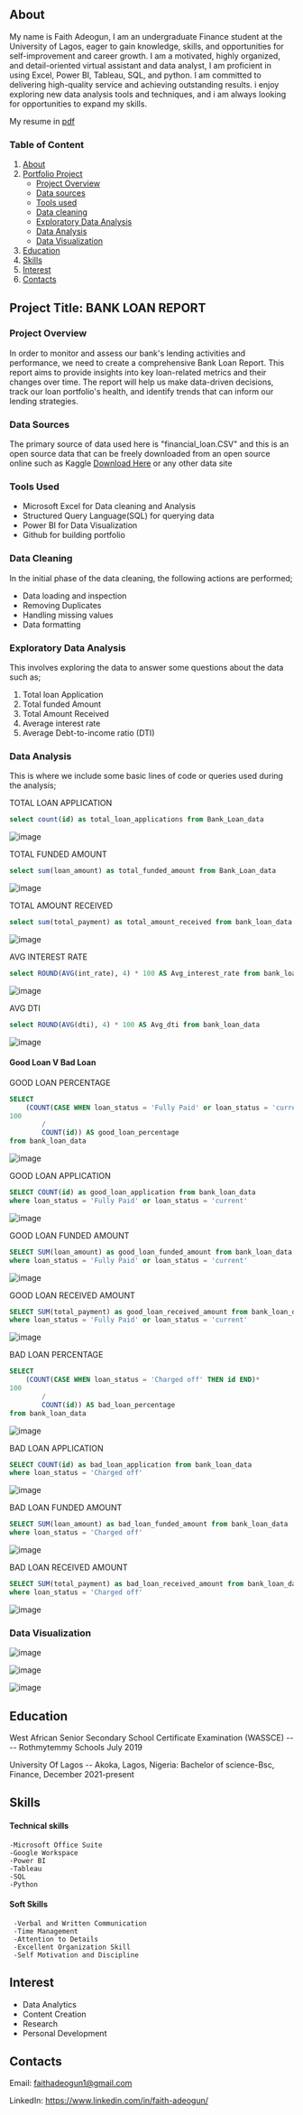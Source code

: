 ## About
My name is Faith Adeogun, I am an undergraduate Finance student at the University of Lagos, eager to gain knowledge, skills, and opportunities for self-improvement and career growth. I am a motivated, highly organized, and detail-oriented virtual assistant and data analyst, I am proficient in using Excel, Power BI, Tableau, SQL, and python. I am committed to delivering high-quality service and achieving outstanding results. i enjoy exploring new data analysis tools and techniques, and i am always looking for opportunities to expand my skills.

My resume in [pdf](https://github.com/faith-toyin/Faith-Adeogun---Data-Analyst-portfolio-/blob/main/faith%20adeogun%20resume%20pdf.pdf)

### Table of Content
1. [About](#about)
2. [Portfolio Project](#portfolio-project)
    - [Project Overview](#project-overview)
    - [Data sources](#data-sources)
    - [Tools used](#tools-used)
    - [Data cleaning](#data-cleaning)
    - [Exploratory Data Analysis](#exploratory-data-analysis)
    - [Data Analysis](#data-analysis)
    - [Data Visualization](#data-visualization)
3. [Education](#education)
4. [Skills](#skills)
5. [Interest](#interest)
6. [Contacts](#contacts)


## Project Title: BANK LOAN REPORT
### Project Overview
In order to monitor and assess our bank's lending activities and performance, we need to create a comprehensive Bank Loan Report. This report aims to provide insights into key loan-related metrics and their changes over time. The report will help us make data-driven decisions, track our loan portfolio's health, and identify trends that can inform our lending strategies.

### Data Sources
The primary source of data used here is "financial_loan.CSV" and this is an open source data that can be freely downloaded from an open source online such as Kaggle [Download Here](https://www.kaggle.com/datasets) or any other data site

### Tools Used
- Microsoft Excel for Data cleaning and Analysis
- Structured Query Language(SQL) for querying data
- Power BI for Data Visualization
- Github for building portfolio

### Data Cleaning
In the initial phase of the data cleaning, the following actions are performed;
 - Data loading and inspection
 - Removing Duplicates
 - Handling missing values
 - Data formatting

### Exploratory Data Analysis
This involves exploring the data to answer some questions about the data such as;
  1. Total loan Application
  2. Total funded Amount
  3. Total Amount Received
  4. Average interest rate
  5. Average Debt-to-income ratio (DTI)

### Data Analysis
This is where we include some basic lines of code or queries used during the analysis;

TOTAL LOAN APPLICATION
```SQL
select count(id) as total_loan_applications from Bank_Loan_data
```
![image](https://github.com/user-attachments/assets/64183719-bb6f-4061-a047-7e8c44210a9a)

TOTAL FUNDED AMOUNT
```SQL
select sum(loan_amount) as total_funded_amount from Bank_Loan_data
```
![image](https://github.com/user-attachments/assets/3823b7b3-e72c-44d3-ae22-ff51f46f60fe)

TOTAL AMOUNT RECEIVED
```SQL
select sum(total_payment) as total_amount_received from bank_loan_data
```
![image](https://github.com/user-attachments/assets/b4abbd72-3c10-40f3-9661-a23da3a7f131)

AVG INTEREST RATE
```SQL
select ROUND(AVG(int_rate), 4) * 100 AS Avg_interest_rate from bank_loan_data
```
![image](https://github.com/user-attachments/assets/13481bcd-c946-4de3-ae4d-a567cd6e8bd5)

AVG DTI
```SQL
select ROUND(AVG(dti), 4) * 100 AS Avg_dti from bank_loan_data
```
![image](https://github.com/user-attachments/assets/c7089eb8-2e06-4e63-b5ca-308027401311)

#### Good Loan V Bad Loan
GOOD LOAN PERCENTAGE
```SQL
SELECT 
	(COUNT(CASE WHEN loan_status = 'Fully Paid' or loan_status = 'current' THEN id END)*
100
		/
		COUNT(id)) AS good_loan_percentage
from bank_loan_data
```
![image](https://github.com/user-attachments/assets/a48f4e1d-7d78-4f27-aff8-388a1975c077)

GOOD LOAN APPLICATION
```SQL
SELECT COUNT(id) as good_loan_application from bank_loan_data
where loan_status = 'Fully Paid' or loan_status = 'current'
```
![image](https://github.com/user-attachments/assets/7563e007-4320-4bad-b285-f1ddb0afb46b)

GOOD LOAN FUNDED AMOUNT
```SQL
SELECT SUM(loan_amount) as good_loan_funded_amount from bank_loan_data
where loan_status = 'Fully Paid' or loan_status = 'current'
```
![image](https://github.com/user-attachments/assets/0d1e7c01-7900-47dc-af88-7bd2f47242bb)

GOOD LOAN RECEIVED AMOUNT
```SQL
SELECT SUM(total_payment) as good_loan_received_amount from bank_loan_data
where loan_status = 'Fully Paid' or loan_status = 'current'
```
![image](https://github.com/user-attachments/assets/451342b0-48fc-40d8-b054-d4715f023711)

BAD LOAN PERCENTAGE
```SQL
SELECT 
	(COUNT(CASE WHEN loan_status = 'Charged off' THEN id END)*
100
		/
		COUNT(id)) AS bad_loan_percentage
from bank_loan_data
```
![image](https://github.com/user-attachments/assets/96411bd1-688a-4687-858b-702b6d2a15fe)

BAD LOAN APPLICATION
```SQL
SELECT COUNT(id) as bad_loan_application from bank_loan_data
where loan_status = 'Charged off'
```
![image](https://github.com/user-attachments/assets/8253c788-fd57-4ff0-b70e-ddd96a6f46c6)

BAD LOAN FUNDED AMOUNT
```SQL
SELECT SUM(loan_amount) as bad_loan_funded_amount from bank_loan_data
where loan_status = 'Charged off'
```
![image](https://github.com/user-attachments/assets/b1849875-0dfa-4a0c-96a9-381cfd63980f)

BAD LOAN RECEIVED AMOUNT
```SQL
SELECT SUM(total_payment) as bad_loan_received_amount from bank_loan_data
where loan_status = 'Charged off'
```
![image](https://github.com/user-attachments/assets/200264b9-ffcc-4f84-9c41-45581802ae9e)


### Data Visualization

![image](https://github.com/user-attachments/assets/3544f963-4b80-40a8-af80-09115e8c8e24)

![image](https://github.com/user-attachments/assets/b77058e1-5e19-47bc-9982-4afef62062c2)

![image](https://github.com/user-attachments/assets/44c3a43c-b0e6-4345-9a4d-dc20f9498c86)
 
## Education
West African Senior Secondary School Certificate Examination (WASSCE)  ---- Rothmytemmy Schools    July 2019

University Of Lagos -- Akoka, Lagos, Nigeria: Bachelor of science-Bsc, Finance, December 2021-present

## Skills 
  #### Technical skills
    -Microsoft Office Suite
    -Google Workspace
    -Power BI
    -Tableau
    -SQL
    -Python
 #### Soft Skills
     -Verbal and Written Communication
     -Time Management
     -Attention to Details
     -Excellent Organization Skill
     -Self Motivation and Discipline

## Interest
  * Data Analytics
  * Content Creation
  * Research
  * Personal Development

## Contacts
   Email: faithadeogun1@gmail.com
  
   LinkedIn: https://www.linkedin.com/in/faith-adeogun/
  
